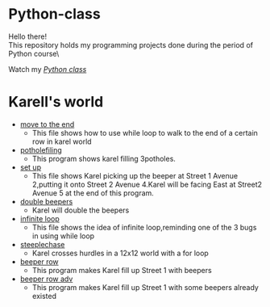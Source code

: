 # Python-class
Hello there!\
This repository holds my programming projects done during the period of Python course\

Watch my *[Python class](https://github.com/jiayang24/Python-class/tree/main/Python%20class/SC001_workshop)*
# Karell's world
* [move to the end](https://github.com/jiayang24/Python-class/blob/main/Python%20class/SC001_workshop/SC001_lecture01/MoveToTheEnd.py)
  * This file shows how to use while loop to walk to the end of a certain row in karel world
* [potholefiling](https://github.com/jiayang24/Python-class/blob/main/Python%20class/SC001_workshop/SC001_lecture01/PotholeFilling.py)
  * This program shows karel filling 3potholes.
* [set up](https://github.com/jiayang24/Python-class/blob/main/Python%20class/SC001_workshop/SC001_lecture01/StepUp.py)
  * This file shows Karel picking up the beeper at Street 1 Avenue 2,putting it onto Street 2 Avenue 4.Karel will be facing East at Street2 Avenue 5 at the end of this program.
* [double beepers](https://github.com/jiayang24/Python-class/blob/main/Python%20class/SC001_workshop/SC001_lecture02/DoubleBeepers.py)
  * Karel will double the beepers
* [infinite loop](https://github.com/jiayang24/Python-class/blob/main/Python%20class/SC001_workshop/SC001_lecture02/InfiniteLoop.py)
  * This file shows the idea of infinite loop,reminding one of the 3 bugs in using while loop
* [steeplechase](https://github.com/jiayang24/Python-class/blob/main/Python%20class/SC001_workshop/SC001_lecture02/Steeplechase.py)
  *  Karel crosses hurdles in a 12x12 world with a for loop 
* [beeper row](link)
  * This program makes Karel fill up Street 1 with beepers
* [beeper row adv](link)
  * This program makes Karel fill up Street 1 with some beepers already existed
